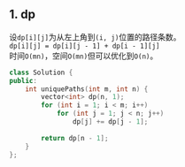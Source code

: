## 1. dp
设`dp[i][j]`为从左上角到`(i, j)`位置的路径条数。  
`dp[i][j] = dp[i][j - 1] + dp[i - 1][j]`  
时间`O(mn)`，空间`O(mn)`但可以优化到`O(n)`。  
```cpp
class Solution {
public:
    int uniquePaths(int m, int n) {
        vector<int> dp(n, 1);
        for (int i = 1; i < m; i++) 
            for (int j = 1; j < n; j++)
                dp[j] += dp[j - 1];
        
        return dp[n - 1];
    }
};
```